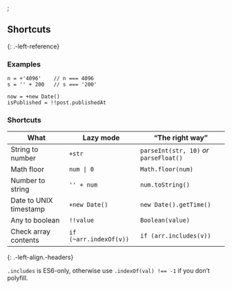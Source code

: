 ;

Shortcuts
---------

{: .-left-reference}

### Examples

    n = +'4096'    // n === 4096
    s = '' + 200   // s === '200'

    now = +new Date()
    isPublished = !!post.publishedAt

### Shortcuts

<table><thead><tr class="header"><th>What</th><th>Lazy mode</th><th>“The right way”</th></tr></thead><tbody><tr class="odd"><td>String to number</td><td><code>+str</code></td><td><code>parseInt(str, 10)</code> <em>or</em> <code>parseFloat()</code></td></tr><tr class="even"><td>Math floor</td><td><code>num | 0</code></td><td><code>Math.floor(num)</code></td></tr><tr class="odd"><td>Number to string</td><td><code>'' + num</code></td><td><code>num.toString()</code></td></tr><tr class="even"><td>Date to UNIX timestamp</td><td><code>+new Date()</code></td><td><code>new Date().getTime()</code></td></tr><tr class="odd"><td>Any to boolean</td><td><code>!!value</code></td><td><code>Boolean(value)</code></td></tr><tr class="even"><td>Check array contents</td><td><code>if (~arr.indexOf(v))</code></td><td><code>if (arr.includes(v))</code></td></tr></tbody></table>

{: .-left-align.-headers}

`.includes` is ES6-only, otherwise use `.indexOf(val) !== -1` if you don’t polyfill.

